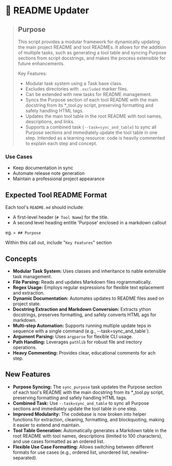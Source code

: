 # 📰 README Updater

> ## Purpose
> This script provides a modular framework for dynamically updating the main project README and tool READMEs. It allows for the addition of multiple tasks, such as generating a tool table and syncing Purpose sections from script docstrings, and makes the process extensible for future enhancements.
>
> Key Features:
> - Modular task system using a Task base class.
> - Excludes directories with `.excluded` marker files.
> - Can be extended with new tasks for README management.
> - Syncs the Purpose section of each tool README with the main docstring from its *_tool.py script, preserving formatting and safely handling HTML tags.
> - Updates the main tool table in the root README with tool names, descriptions, and links.
> - Supports a combined task (`--task=sync_and_table`) to sync all Purpose sections and immediately update the tool table in one step.
> Intended as a learning resource: code is heavily commented to explain each step and concept.

### Use Cases
- Keep documentation in sync
- Automate release note generation
- Maintain a professional project appearance

## Expected Tool README Format

Each tool's `README.md` should include:

- A first-level header (`# Tool Name`) for the title.
- A second level heading entitle 'Purpose' enclosed in a markdown callout

eg. `> ## Purpose`

Within this call out, include "`Key Features`" section
 
 ## Concepts 
 
 - **Modular Task System:** Uses classes and inheritance to nable extensible task management.
 - **File Parsing:** Reads and updates Markdown files rogrammatically.
 - **Regex Usage:** Employs regular expressions for flexible text eplacement and extraction.
 - **Dynamic Documentation:** Automates updates to README files ased on project state.
 - **Docstring Extraction and Markdown Conversion:** Extracts ython docstrings, preserves formatting, and safely converts HTML ags for markdown.
 - **Multi-step Automation:** Supports running multiple update teps in sequence with a single command (e.g., --task=sync_and_table`).
 - **Argument Parsing:** Uses `argparse` for flexible CLI usage.
 - **Path Handling:** Leverages `pathlib` for robust file and irectory operations.
 - **Heavy Commenting:** Provides clear, educational comments for ach step.
 
 ## New Features
 
 - **Purpose Syncing:** The `sync_purpose` task updates the Purpose section of each tool's README with the main docstring from its *_tool.py script, preserving formatting and safely handling HTML tags.
 - **Combined Task:** Use `--task=sync_and_table` to sync all Purpose sections and immediately update the tool table in one step.
 - **Improved Modularity:** The codebase is now broken into helper functions for extraction, cleaning, formatting, and blockquoting, making it easier to extend and maintain.
 - **Tool Table Generation:** Automatically generates a Markdown table in the root README with tool names, descriptions (limited to 100 characters), and use cases formatted as an ordered list.
 - **Flexible Use Case Formatting:** Allows switching between different formats for use cases (e.g., ordered list, unordered list, newline-separated).
